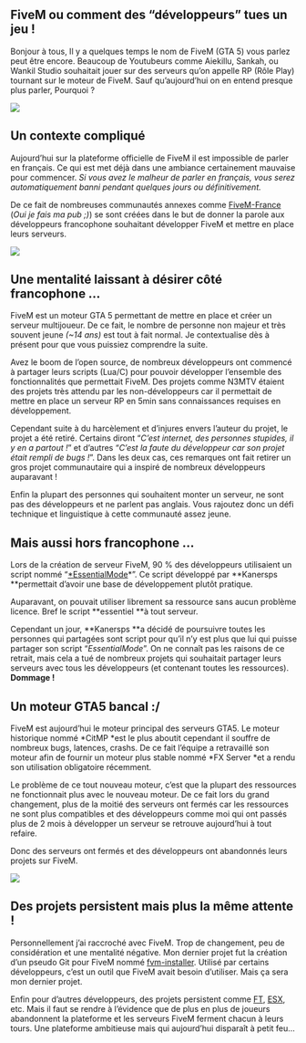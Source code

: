 ## FiveM ou comment des “développeurs” tues un jeu !


Bonjour à tous,
Il y a quelques temps le nom de FiveM (GTA 5) vous parlez peut être encore. Beaucoup de Youtubeurs comme Aiekillu, Sankah, ou Wankil Studio souhaitait jouer sur des serveurs qu’on appelle RP (Rôle Play) tournant sur le moteur de FiveM. Sauf qu’aujourd’hui on en entend presque plus parler, Pourquoi ?

![](https://cdn.hashnode.com/res/hashnode/image/upload/v1619599334418/W6y8zUATT.gif)

## Un contexte compliqué

Aujourd’hui sur la plateforme officielle de FiveM il est impossible de parler en français. Ce qui est met déjà dans une ambiance certainement mauvaise pour commencer. *Si vous avez le malheur de parler en français, vous serez automatiquement banni pendant quelques jours ou définitivement.*

De ce fait de nombreuses communautés annexes comme [FiveM-France](https://fivem-france.net/) (*Oui je fais ma pub ;)*) se sont créées dans le but de donner la parole aux développeurs francophone souhaitant développer FiveM et mettre en place leurs serveurs.

![](https://cdn.hashnode.com/res/hashnode/image/upload/v1619599337000/-ud4NxBvt.gif)

## Une mentalité laissant à désirer côté francophone …

FiveM est un moteur GTA 5 permettant de mettre en place et créer un serveur multijoueur. De ce fait, le nombre de personne non majeur et très souvent jeune *(~14 ans)* est tout à fait normal. Je contextualise dès à présent pour que vous puissiez comprendre la suite.

Avez le boom de l’open source, de nombreux développeurs ont commencé à partager leurs scripts (Lua/C) pour pouvoir développer l’ensemble des fonctionnalités que permettait FiveM. Des projets comme N3MTV étaient des projets très attendu par les non-développeurs car il permettait de mettre en place un serveur RP en 5min sans connaissances requises en développement.

Cependant suite à du harcèlement et d’injures envers l’auteur du projet, le projet a été retiré. Certains diront “*C’est internet, des personnes stupides, il y en a partout !*” et d’autres “*C’est la faute du développeur car son projet était rempli de bugs !*”. Dans les deux cas, ces remarques ont fait retirer un gros projet communautaire qui a inspiré de nombreux développeurs auparavant !

Enfin la plupart des personnes qui souhaitent monter un serveur, ne sont pas des développeurs et ne parlent pas anglais. Vous rajoutez donc un défi technique et linguistique à cette communauté assez jeune.

## Mais aussi hors francophone …

Lors de la création de serveur FiveM, 90 % des développeurs utilisaient un script nommé “[*EssentialMode](https://forum.fivem.net/t/release-essentialmode-base/3665)*”. Ce script développé par **Kanersps **permettait d’avoir une base de développement plutôt pratique.

Auparavant, on pouvait utiliser librement sa ressource sans aucun problème licence. Bref le script **essentiel **à tout serveur.

Cependant un jour, **Kanersps **a décidé de poursuivre toutes les personnes qui partagées sont script pour qu’il n’y est plus que lui qui puisse partager son script “*EssentialMode*”. On ne connaît pas les raisons de ce retrait, mais cela a tué de nombreux projets qui souhaitait partager leurs serveurs avec tous les développeurs (et contenant toutes les ressources). **Dommage !**

## Un moteur GTA5 bancal :/

FiveM est aujourd’hui le moteur principal des serveurs GTA5. Le moteur historique nommé *CitMP *est le plus aboutit cependant il souffre de nombreux bugs, latences, crashs. De ce fait l’équipe a retravaillé son moteur afin de fournir un moteur plus stable nommé *FX Server *et a rendu son utilisation obligatoire récemment.

Le problème de ce tout nouveau moteur, c’est que la plupart des ressources ne fonctionnait plus avec le nouveau moteur. De ce fait lors du grand changement, plus de la moitié des serveurs ont fermés car les ressources ne sont plus compatibles et des développeurs comme moi qui ont passés plus de 2 mois à développer un serveur se retrouve aujourd’hui à tout refaire.

Donc des serveurs ont fermés et des développeurs ont abandonnés leurs projets sur FiveM.

![](https://cdn.hashnode.com/res/hashnode/image/upload/v1619599340079/T-r995RO0.gif)

## Des projets persistent mais plus la même attente !

Personnellement j’ai raccroché avec FiveM. Trop de changement, peu de considération et une mentalité négative. Mon dernier projet fut la création d’un pseudo Git pour FiveM nommé [fvm-installer](https://github.com/qlaffont/fvm-installer). Utilisé par certains développeurs, c’est un outil que FiveM avait besoin d’utiliser. Mais ça sera mon dernier projet.

Enfin pour d’autres développeurs, des projets persistent comme [FT](https://github.com/FivemTools), [ESX](https://github.com/ESX-Org), etc. Mais il faut se rendre à l’évidence que de plus en plus de joueurs abandonnent la plateforme et les serveurs FiveM ferment chacun à leurs tours. Une plateforme ambitieuse mais qui aujourd’hui disparaît à petit feu…